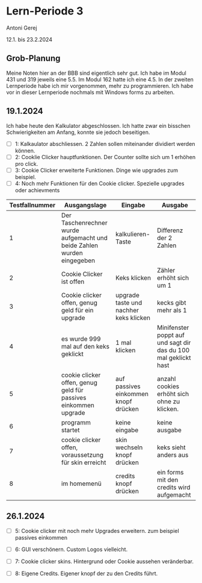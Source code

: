 # Lern-Periode 3

Antoni Gerej

12.1. bis 23.2.2024

## Grob-Planung
Meine Noten hier an der BBB sind eigentlich sehr gut. Ich habe im Modul 431 und 319 jeweils eine 5.5. Im Modul 162 hatte ich eine 4.5. In der zweiten Lernperiode habe ich mir vorgenommen, mehr zu programmieren. Ich habe vor in dieser Lernperiode nochmals mit Windows forms zu arbeiten.

## 19.1.2024

Ich habe heute den Kalkulator abgeschlossen. Ich hatte zwar ein bisschen Schwierigkeiten am Anfang, konnte sie jedoch beseitigen.
- [ ] 1: Kalkaulator abschliessen. 2 Zahlen sollen miteinander dividiert werden können.
- [ ] 2: Cooklie Clicker hauptfunktionen. Der Counter sollte sich um 1 erhöhen pro click.
- [ ] 3: Cookie Clicker erweiterte Funktionen. Dinge wie upgrades zum beispiel.
- [ ] 4: Noch mehr Funktionen für den Cookie clicker. Spezielle upgrades oder achievments 

| Testfallnummer    | Ausgangslage |Eingabe                                             | Ausgabe|
| ----------| ------- | ------------------------------------------------------------ |------------------------------------|
|     1      |Der Taschenrechner wurde aufgemacht und beide Zahlen wurden eingegeben  | kalkulieren-Taste | Differenz der 2 Zahlen |
|    2   |Cookie Clicker ist offen  |        Keks klicken                                                      | Zähler erhöht sich um 1 |
|   3   | Cookie clicker offen, genug geld für ein upgrade   |          upgrade taste und nachher keks klicken                                                    | kecks gibt mehr als 1 |
|   4   |  es wurde 999 mal auf den keks geklickt | 1 mal klicken  | Minifenster poppt auf und sagt dir das du 100 mal geklickt hast  |
|   5  |  cookie clicker offen, genug geld für passives einkommen upgrade  | auf passives einkommen knopf drücken |  anzahl cookies erhöht sich ohne zu klicken. |
|   6    |  programm startet  |  keine eingabe |keine ausgabe   |
|    7  |  cookie clicker offen, voraussetzung für skin erreicht  |skin wechseln knopf drücken |  keks sieht anders aus |
| 8   | im homemenü | credits knopf drücken | ein forms mit den credits wird aufgemacht |


## 26.1.2024
- [ ] 5: Cookie clicker mit noch mehr Upgrades erweitern. zum beispiel passives einkommen
- [ ] 6: GUI verschönern. Custom Logos vielleicht.
- [ ] 7:  Cookie clicker skins. Hintergrund oder Cookie aussehen veränderbar.
- [ ] 8: Eigene Credits. Eigener knopf der zu den Credits führt.

